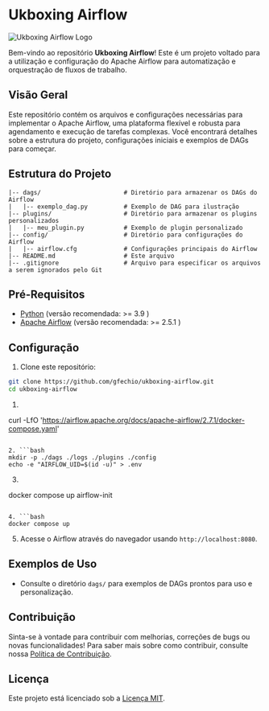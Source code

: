 # Ukboxing Airflow

![Ukboxing Airflow Logo](link_para_seu_logo.png)

Bem-vindo ao repositório **Ukboxing Airflow**! Este é um projeto voltado para a utilização e configuração do Apache Airflow para automatização e orquestração de fluxos de trabalho.

## Visão Geral

Este repositório contém os arquivos e configurações necessárias para implementar o Apache Airflow, uma plataforma flexível e robusta para agendamento e execução de tarefas complexas. Você encontrará detalhes sobre a estrutura do projeto, configurações iniciais e exemplos de DAGs para começar.

## Estrutura do Projeto

```
|-- dags/                       # Diretório para armazenar os DAGs do Airflow
|   |-- exemplo_dag.py          # Exemplo de DAG para ilustração
|-- plugins/                    # Diretório para armazenar os plugins personalizados
|   |-- meu_plugin.py           # Exemplo de plugin personalizado
|-- config/                     # Diretório para configurações do Airflow
|   |-- airflow.cfg             # Configurações principais do Airflow
|-- README.md                   # Este arquivo
|-- .gitignore                  # Arquivo para especificar os arquivos a serem ignorados pelo Git
```

## Pré-Requisitos

- [Python](https://www.python.org/) (versão recomendada: >= 3.9 )
- [Apache Airflow](https://airflow.apache.org/) (versão recomendada: >= 2.5.1 )

## Configuração

1. Clone este repositório:

```bash
git clone https://github.com/gfechio/ukboxing-airflow.git
cd ukboxing-airflow
```

1. ```bash
curl -LfO 'https://airflow.apache.org/docs/apache-airflow/2.7.1/docker-compose.yaml'
```

2. ```bash
mkdir -p ./dags ./logs ./plugins ./config
echo -e "AIRFLOW_UID=$(id -u)" > .env
```

3. ```bash
docker compose up airflow-init
```

4. ```bash
docker compose up
```

5. Acesse o Airflow através do navegador usando `http://localhost:8080`.

## Exemplos de Uso

- Consulte o diretório `dags/` para exemplos de DAGs prontos para uso e personalização.

## Contribuição

Sinta-se à vontade para contribuir com melhorias, correções de bugs ou novas funcionalidades! Para saber mais sobre como contribuir, consulte nossa [Política de Contribuição](CONTRIBUTING.md).

## Licença

Este projeto está licenciado sob a [Licença MIT](LICENSE).

